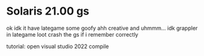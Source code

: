 # Solaris 21.00 gs

ok idk it have lategame some goofy ahh creative and uhmmm... idk
grappler in lategame loot crash the gs if i remember correctly

tutorial:
open visual studio 2022
compile

